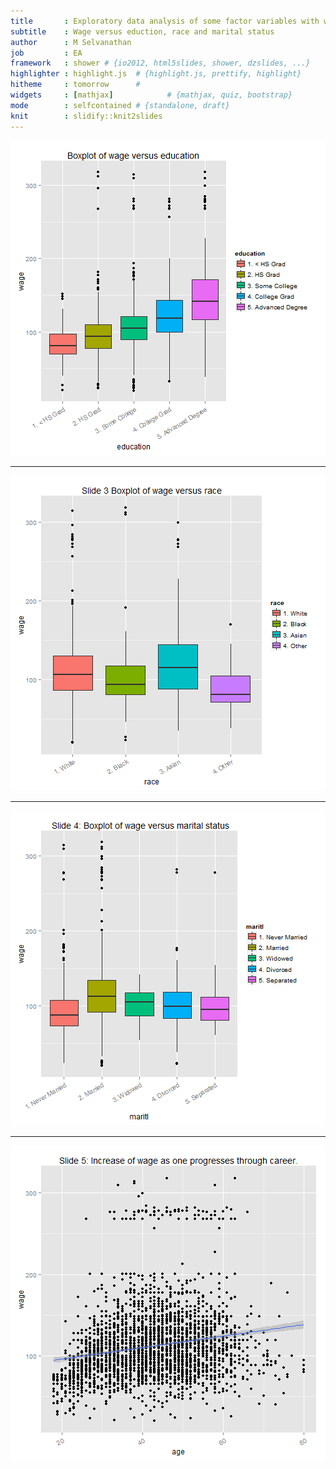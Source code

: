 ```yaml
---
title       : Exploratory data analysis of some factor variables with wage
subtitle    : Wage versus eduction, race and marital status
author      : M Selvanathan
job         : EA
framework   : shower # {io2012, html5slides, shower, dzslides, ...}
highlighter : highlight.js  # {highlight.js, prettify, highlight}
hitheme     : tomorrow      # 
widgets     : [mathjax]            # {mathjax, quiz, bootstrap}
mode        : selfcontained # {standalone, draft}
knit        : slidify::knit2slides
---
```


![plot of chunk unnamed-chunk-1](assets/fig/unnamed-chunk-1-1.png) 

---

![plot of chunk unnamed-chunk-2](assets/fig/unnamed-chunk-2-1.png) 

---

![plot of chunk unnamed-chunk-3](assets/fig/unnamed-chunk-3-1.png) 

---

![plot of chunk unnamed-chunk-4](assets/fig/unnamed-chunk-4-1.png) 
